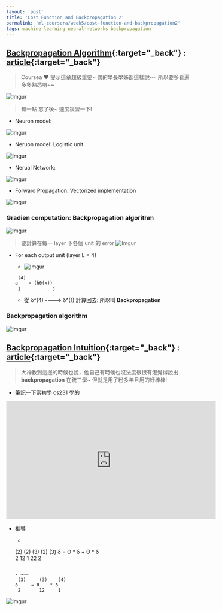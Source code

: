 ```yaml
---
layout: 'post'
title: 'Cost Function and Backpropagation 2'
permalink: 'ml-coursera/week5/cost-function-and-backpropagation2'
tags: machine-learning neural-networks backpropagation
---
```



## [Backpropagation Algorithm](https://www.coursera.org/learn/machine-learning/lecture/1z9WW/backpropagation-algorithm){:target="_back"} : [article](https://www.coursera.org/learn/machine-learning/supplement/pjdBA/backpropagation-algorithm){:target="_back"}

> Coursea :heart: 提示這章超級重要~ 偶的學長學姊都這樣說~~ 所以要多看遍 多多熟悉唷~~

![Imgur](https://i.imgur.com/hgJgmdA.jpg)

> 有一點 忘了後~ 速度複習一下!
- Neuron model: 
>
   ![Imgur](https://i.imgur.com/5K9PzyNl.jpg)
>
   - Neruon model: Logistic unit
>
   ![Imgur](https://i.imgur.com/2tn7gwkl.jpg)
>
- Nerual Network:
>
   ![Imgur](https://i.imgur.com/iMzSiQ8l.jpg)
>
- Forward Propagation: Vectorized implementation
>
   ![Imgur](https://i.imgur.com/HlqlBBNl.jpg)

### Gradien computation: Backpropagation algorithm


 ![Imgur](https://i.imgur.com/UrF34Ahh.gif)

> 要計算在每一 layer 下各個 unit 的 error
 ![Imgur](https://i.imgur.com/si172Qml.gif)

- For each output unit (layer L = 4)
   - ![Imgur](https://i.imgur.com/JJk7hwqt.gif)
   ~~~
    (4)         
   a    = (hΘ(x)) 
    j            j
   ~~~

   - 從 δ^(4) ----> δ^(1) 計算回去: 所以叫 **Backpropagation** 


### Backpropagation algorithm

![Imgur](https://i.imgur.com/dA88o4r.gif)


## [Backpropagation Intuition](https://www.coursera.org/learn/machine-learning/lecture/du981/backpropagation-intuition){:target="_back"} : [article](https://www.coursera.org/learn/machine-learning/supplement/v5Bu8/backpropagation-intuition){:target="_back"}

> 大神教到這邊的時候也說，他自己有時候也沒法度很很有港覺得說出 __backpropagation__ 在銃三學~ 但就是用了粉多年且用的好棒棒!

- 筆記一下當初學 cs231 學的
<iframe width="560" height="315" src="https://www.youtube.com/embed/d14TUNcbn1k" frameborder="0" allow="accelerometer; autoplay; encrypted-media; gyroscope; picture-in-picture" allowfullscreen></iframe>

- 推導
   
   - ~~~
    (2)     (2)    (3)      (2)    (3)
   δ     = Θ    * δ      + Θ    * δ   
    2       12     1        22     2   
   ~~~
   
   - ~~~
    (3)     (3)    (4)
   δ     = Θ    * δ   
    2       12     1  
   ~~~


![Imgur](https://i.imgur.com/1YKRh7W.gif)